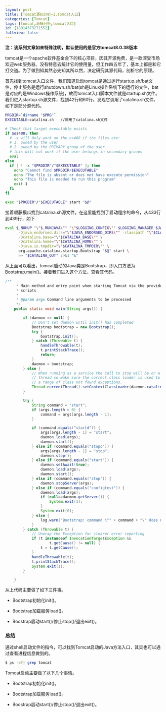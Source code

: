 ```yaml
---
layout: post
title: [Tomcat源码分析—1.tomcat入口]
categories: [Tomcat]
tags: [tomcat,源码分析,tomcat入口]
id: [18914373271552]
fullview: false
---
```

**注：该系列文章如未特殊注明，默认使用的是官方tomcat8.0.38版本**

tomcat是一个apache软件基金会下的核心项目，因其开源免费，是一款深受市场欢迎web服务器。没有特意去统计它的使用量，但工作四五年了，基本上都是和它打交道。为了做到知其然必先知其所以然，决定研究其源代码，剖析它的原理。


首先找到tomcat入口文件，我们知道启动tomcat是通过运行startup.sh/bat文件，停止服务是运行shutdown.sh/bat(sh是Linux操作系统下的运行的文件，bat是对应的是Windows操作系统)，故而tomcat入口脚本文件就是startup.sh文件。我们进入startup.sh源文件，找到42行和60行，发现它调用了catalina.sh文件，如下是部分源代码。

```bash
PRGDIR=`dirname "$PRG"`
EXECUTABLE=catalina.sh   //调用了catalina.sh文件

# Check that target executable exists
if $os400; then
  # -x will Only work on the os400 if the files are:
  # 1. owned by the user
  # 2. owned by the PRIMARY group of the user
  # this will not work if the user belongs in secondary groups
  eval
else
  if [ ! -x "$PRGDIR"/"$EXECUTABLE" ]; then
    echo "Cannot find $PRGDIR/$EXECUTABLE"
    echo "The file is absent or does not have execute permission"
    echo "This file is needed to run this program"
    exit 1
  fi
fi

exec "$PRGDIR"/"$EXECUTABLE" start "$@"
```

接着顺藤摸瓜找到catalina.sh源文件。在这里能找到了启动程序的命令，从433行到439行，如下

```bash
eval $_NOHUP "\"$_RUNJAVA\"" "\"$LOGGING_CONFIG\"" $LOGGING_MANAGER $JAVA_OPTS $CATALINA_OPTS \
      -Djava.endorsed.dirs="\"$JAVA_ENDORSED_DIRS\"" -classpath "\"$CLASSPATH\"" \
      -Dcatalina.base="\"$CATALINA_BASE\"" \
      -Dcatalina.home="\"$CATALINA_HOME\"" \
      -Djava.io.tmpdir="\"$CATALINA_TMPDIR\"" \
      org.apache.catalina.startup.Bootstrap "$@" start \
      >> "$CATALINA_OUT" 2>&1 "&"
```

从上面可以看出，tomcat启动的Java类是Bootstrap，即入口方法为Bootstrap.main()。接着我们进入这个方法，查看其代码。

```java
/**
     * Main method and entry point when starting Tomcat via the provided
     * scripts.
     *
     * @param args Command line arguments to be processed
     */
    public static void main(String args[]) {

        if (daemon == null) {
            // Don't set daemon until init() has completed
            Bootstrap bootstrap = new Bootstrap();
            try {
                bootstrap.init();
            } catch (Throwable t) {
                handleThrowable(t);
                t.printStackTrace();
                return;
            }
            daemon = bootstrap;
        } else {
            // When running as a service the call to stop will be on a new
            // thread so make sure the correct class loader is used to prevent
            // a range of class not found exceptions.
            Thread.currentThread().setContextClassLoader(daemon.catalinaLoader);
        }

        try {
            String command = "start";
            if (args.length > 0) {
                command = args[args.length - 1];
            }

            if (command.equals("startd")) {
                args[args.length - 1] = "start";
                daemon.load(args);
                daemon.start();
            } else if (command.equals("stopd")) {
                args[args.length - 1] = "stop";
                daemon.stop();
            } else if (command.equals("start")) {
                daemon.setAwait(true);
                daemon.load(args);
                daemon.start();
            } else if (command.equals("stop")) {
                daemon.stopServer(args);
            } else if (command.equals("configtest")) {
                daemon.load(args);
                if (null==daemon.getServer()) {
                    System.exit(1);
                }
                System.exit(0);
            } else {
                log.warn("Bootstrap: command \"" + command + "\" does not exist.");
            }
        } catch (Throwable t) {
            // Unwrap the Exception for clearer error reporting
            if (t instanceof InvocationTargetException &&
                    t.getCause() != null) {
                t = t.getCause();
            }
            handleThrowable(t);
            t.printStackTrace();
            System.exit(1);
        }

    }
```

从上代码主要做了如下三件事。

* Bootstrap初始化init()。

* Bootstrap加载服务load()。

* Boostrap启动start()/停止stop()/退出exit()。


### 总结

通过shell启动文件的指令，可以找到Tomcat启动的Java方法入口，其实也可以通过查看进程信息做到的。


```bash
$ ps -ef| grep tomcat
```

Tomcat启动主要做了以下几个事情。

* Bootstrap初始化init()。

* Bootstrap加载服务load()。

* Boostrap启动start()/停止stop()/退出exit()。



